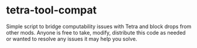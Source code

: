 # tetra-tool-compat
Simple script to bridge computability issues with Tetra and block drops from other mods. Anyone is free to take, modify, distribute this code as needed or wanted to resolve any issues it may help you solve. 
